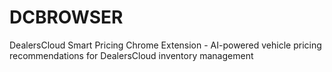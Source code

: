 # DCBROWSER
DealersCloud Smart Pricing Chrome Extension - AI-powered vehicle pricing recommendations for DealersCloud inventory management
